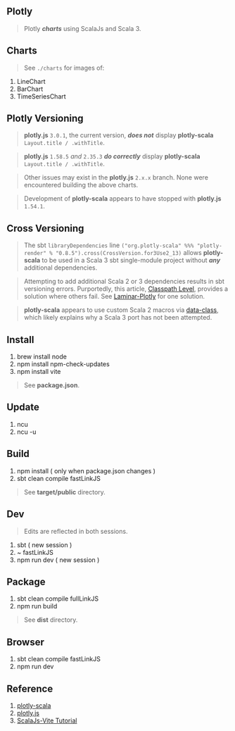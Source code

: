 Plotly
------
>Plotly ***charts*** using ScalaJs and Scala 3.

Charts
------
>See ```./charts``` for images of:
1. LineChart
2. BarChart
3. TimeSeriesChart

Plotly Versioning
-----------------
>**plotly.js** ```3.0.1```, the current version, ***does not*** display **plotly-scala** ```Layout.title / .withTitle```.

>**plotly.js** ```1.58.5``` *and* ```2.35.3``` ***do correctly*** display **plotly-scala** ```Layout.title / .withTitle```.

>Other issues may exist in the **plotly.js** ```2.x.x``` branch. None were encountered building the above charts.

>Development of **plotly-scala** appears to have stopped with **plotly.js** ```1.54.1```.

Cross Versioning
----------------
>The sbt ```libraryDependencies``` line ```("org.plotly-scala" %%% "plotly-render" % "0.8.5").cross(CrossVersion.for3Use2_13)``` allows
>**plotly-scala** to be used in a Scala 3 sbt single-module project without ***any*** additional dependencies.

>Attempting to add additional Scala 2 or 3 dependencies results in sbt versioning errors. Purportedly, this article, [Classpath Level](https://docs.scala-lang.org/scala3/guides/migration/compatibility-classpath.html), provides a solution where others fail. See [Laminar-Plotly](https://github.com/objektwerks/laminar.plotly) for one solution.

>**plotly-scala** appears to use custom Scala 2 macros via [data-class](https://github.com/alexarchambault/data-class), which likely
>explains why a Scala 3 port has not been attempted.

Install
-------
1. brew install node
2. npm install npm-check-updates
3. npm install vite
>See **package.json**.

Update
------
1. ncu
2. ncu -u

Build
-----
1. npm install ( only when package.json changes )
2. sbt clean compile fastLinkJS
>See **target/public** directory.

Dev
---
>Edits are reflected in both sessions.
1. sbt ( new session )
2. ~ fastLinkJS
3. npm run dev ( new session )

Package
-------
1. sbt clean compile fullLinkJS
2. npm run build
>See **dist** directory.

Browser
-------
1. sbt clean compile fastLinkJS
2. npm run dev

Reference
---------
1. [plotly-scala](https://github.com/alexarchambault/plotly-scala)
2. [plotly.js](https://www.npmjs.com/package/plotly.js/v/1.47.4?activeTab=versions)
3. [ScalaJs-Vite Tutorial](https://www.scala-js.org/doc/tutorial/scalajs-vite.html)
